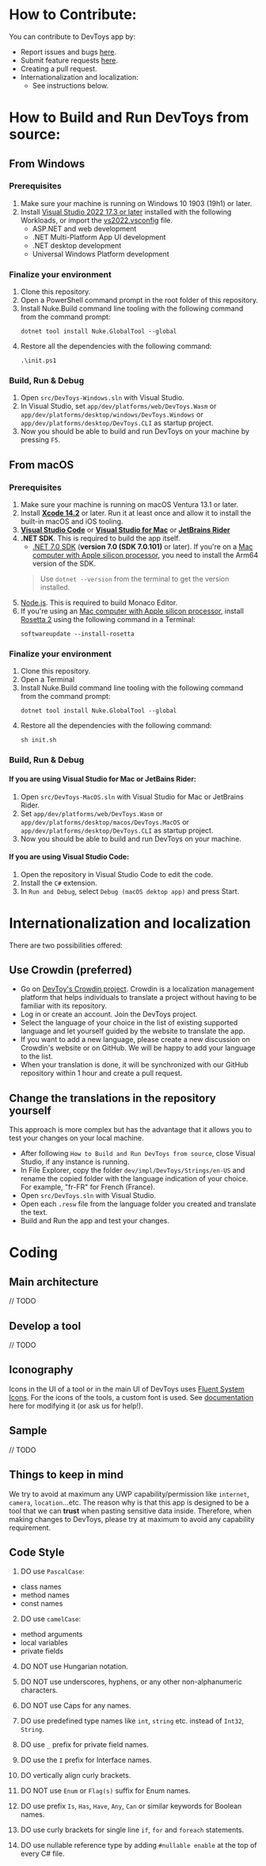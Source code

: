 # How to Contribute:

You can contribute to DevToys app by:
- Report issues and bugs [here](https://github.com/veler/DevToys/issues/new?template=bug_report.md).
- Submit feature requests [here](https://github.com/veler/DevToys/issues/new?template=feature_request.md).
- Creating a pull request.
- Internationalization and localization:
    * See instructions below.

# How to Build and Run DevToys from source:

## From Windows

### Prerequisites
1. Make sure your machine is running on Windows 10 1903 (19h1) or later.
1. Install [Visual Studio 2022 17.3 or later](https://visualstudio.microsoft.com/vs/) installed with the following Workloads, or import the [vs2022.vsconfig](vs2022.vsconfig) file.
    * ASP.NET and web development
    * .NET Multi-Platform App UI development
    * .NET desktop development
    * Universal Windows Platform development

### Finalize your environment
1. Clone this repository.
1. Open a PowerShell command prompt in the root folder of this repository.
1. Install Nuke.Build command line tooling with the following command from the command prompt:
    ```
    dotnet tool install Nuke.GlobalTool --global
    ```
1. Restore all the dependencies with the following command:
    ```
    .\init.ps1
    ```

### Build, Run & Debug
1. Open `src/DevToys-Windows.sln` with Visual Studio.
1. In Visual Studio, set `app/dev/platforms/web/DevToys.Wasm` or `app/dev/platforms/desktop/windows/DevToys.Windows` or `app/dev/platforms/desktop/DevToys.CLI` as startup project.
1. Now you should be able to build and run DevToys on your machine by pressing `F5`.

## From macOS

### Prerequisites
1. Make sure your machine is running on macOS Ventura 13.1 or later.
1. Install [**Xcode 14.2**](https://developer.apple.com/xcode/) or later. Run it at least once and allow it to install the built-in macOS and iOS tooling.
1. [**Visual Studio Code**](https://code.visualstudio.com/) or [**Visual Studio for Mac**](https://visualstudio.microsoft.com/vs/mac/) or [**JetBrains Rider**](https://www.jetbrains.com/rider/)
1. **.NET SDK**. This is required to build the app itself.
    * [.NET 7.0 SDK](https://dotnet.microsoft.com/download/dotnet-core/7.0) (**version 7.0 (SDK 7.0.101)** or later). If you're on a [Mac computer with Apple silicon processor](https://support.apple.com/en-us/HT211814), you need to install the Arm64 version of the SDK.
    > Use `dotnet --version` from the terminal to get the version installed.
1. [Node.js](https://nodejs.org/). This is required to build Monaco Editor.
2. If you're using an [Mac computer with Apple silicon processor](https://support.apple.com/en-us/HT211814), install [Rosetta 2](https://developer.apple.com/documentation/apple-silicon/about-the-rosetta-translation-environment) using the following command in a Terminal:
    ```
    softwareupdate --install-rosetta
    ```

### Finalize your environment
1. Clone this repository.
1. Open a Terminal
1. Install Nuke.Build command line tooling with the following command from the command prompt:
    ```
    dotnet tool install Nuke.GlobalTool --global
    ```
1. Restore all the dependencies with the following command:
    ```
    sh init.sh
    ```

### Build, Run & Debug
#### If you are using Visual Studio for Mac or JetBains Rider:
1. Open `src/DevToys-MacOS.sln` with Visual Studio for Mac or JetBrains Rider.
1. Set `app/dev/platforms/web/DevToys.Wasm` or `app/dev/platforms/desktop/macos/DevToys.MacOS` or `app/dev/platforms/desktop/DevToys.CLI` as startup project.
1. Now you should be able to build and run DevToys on your machine.

#### If you are using Visual Studio Code:
1. Open the repository in Visual Studio Code to edit the code.
2. Install the `C#` extension.
1. In `Run and Debug`, select `Debug (macOS dektop app)` and press Start.

# Internationalization and localization

There are two possibilities offered:

## Use Crowdin (preferred)

* Go on [DevToy's Crowdin project](https://crowdin.com/project/devtoys). Crowdin is a localization management platform that helps individuals to translate a project without having to be familiar with its repository.
* Log in or create an account. Join the DevToys project.
* Select the language of your choice in the list of existing supported language and let yourself guided by the website to translate the app.
* If you want to add a new language, please create a new discussion on Crowdin's website or on GitHub. We will be happy to add your language to the list.
* When your translation is done, it will be synchronized with our GitHub repository within 1 hour and create a pull request.

## Change the translations in the repository yourself 

This approach is more complex but has the advantage that it allows you to test your changes on your local machine.

* After following `How to Build and Run DevToys from source`, close Visual Studio, if any instance is running.
* In File Explorer, copy the folder `dev/impl/DevToys/Strings/en-US` and rename the copied folder with the language indication of your choice. For example, "fr-FR" for French (France).
* Open `src/DevToys.sln` with Visual Studio.
* Open each `.resw` file from the language folder you created and translate the text.
* Build and Run the app and test your changes.

# Coding

## Main architecture

// TODO

## Develop a tool

// TODO

## Iconography

Icons in the UI of a tool or in the main UI of DevToys uses [Fluent System Icons](https://github.com/microsoft/fluentui-system-icons).
For the icons of the tools, a custom font is used. See [documentation](https://github.com/veler/DevToys/blob/main/assets/font/README.md) here for modifying it (or ask us for help!).

## Sample

// TODO

## Things to keep in mind

We try to avoid at maximum any UWP capability/permission like `internet`, `camera`, `location`...etc. The reason why is that this app is designed to be a tool that we can **trust** when pasting sensitive data inside.
Therefore, when making changes to DevToys, please try at maximum to avoid any capability requirement.

## Code Style

1. DO use `PascalCase`:
- class names
- method names
- const names

2. DO use `camelCase`:
- method arguments
- local variables
- private fields

4. DO NOT use Hungarian notation.

5. DO NOT use underscores, hyphens, or any other non-alphanumeric characters.

6. DO NOT use Caps for any names.

7. DO use predefined type names like `int`, `string` etc. instead of `Int32`, `String`.

8. DO use `_` prefix for private field names.

9. DO use the `I` prefix for Interface names.

10. DO vertically align curly brackets.

11. DO NOT use `Enum` or `Flag(s)` suffix for Enum names.

12. DO use prefix `Is`, `Has`, `Have`, `Any`, `Can` or similar keywords for Boolean names.

13. DO use curly brackets for single line `if`, `for` and `foreach` statements.

14. DO use nullable reference type by adding `#nullable enable` at the top of every C# file.
